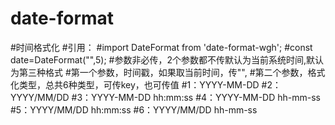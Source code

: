 # date-format
#时间格式化
#引用：
#import DateFormat from 'date-format-wgh';
#const date=DateFormat("",5);
#参数非必传，2个参数都不传默认为当前系统时间,默认为第三种格式
#第一个参数，时间戳，如果取当前时间，传"",
#第二个参数，格式化类型，总共6种类型，可传key，也可传值
#1：YYYY-MM-DD
#2：YYYY/MM/DD
#3：YYYY-MM-DD hh:mm:ss
#4：YYYY-MM-DD hh-mm-ss
#5：YYYY/MM/DD hh:mm:ss
#6：YYYY/MM/DD hh-mm-ss
